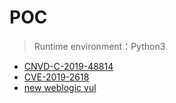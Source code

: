 # POC

> Runtime environment：Python3

* [CNVD-C-2019-48814](https://github.com/2357000166/POC/tree/master/CNVD-C-2019-48814)
* [CVE-2019-2618](https://github.com/2357000166/POC/tree/master/CVE-2019-2618)
* [new weblogic vul](https://github.com/2357000166/POC/tree/master/new%20weblogic%20vul)